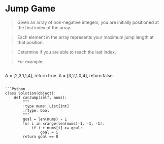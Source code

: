 # Jump Game

> Given an array of non-negative integers, you are initially positioned at the first index of the array.

> Each element in the array represents your maximum jump length at that position.

> Determine if you are able to reach the last index.

> For example:

> ```
A = [2,3,1,1,4], return true.
A = [3,2,1,0,4], return false.
```

```Python
class Solution(object):
    def canJump(self, nums):
        """
        :type nums: List[int]
        :rtype: bool
        """
        goal = len(nums) - 1
        for i in xrange(len(nums)-1, -1, -1):
            if i + nums[i] >= goal:
                goal = i
        return goal == 0
```
